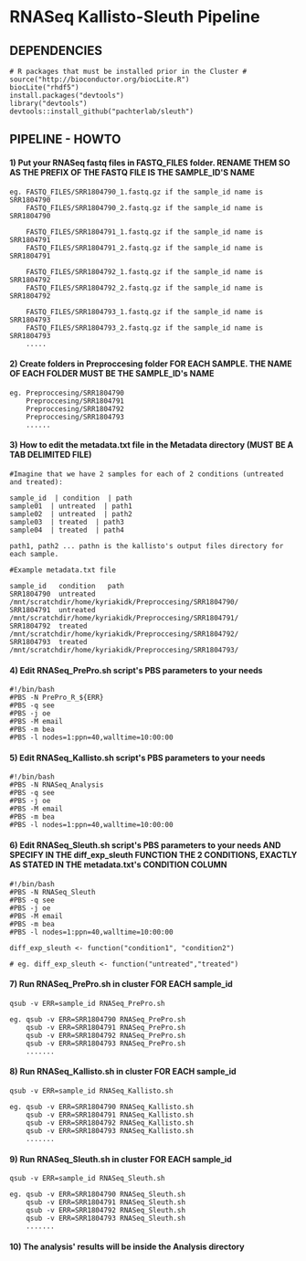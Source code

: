 # RNASeq Kallisto-Sleuth Pipeline

## DEPENDENCIES
```
# R packages that must be installed prior in the Cluster #
source("http://bioconductor.org/biocLite.R")
biocLite("rhdf5")
install.packages("devtools")
library("devtools")
devtools::install_github("pachterlab/sleuth")
```
## PIPELINE - HOWTO
#### 1) Put your RNASeq fastq files in FASTQ_FILES folder. RENAME THEM SO AS THE PREFIX OF THE FASTQ FILE IS THE SAMPLE_ID'S NAME

```
eg. FASTQ_FILES/SRR1804790_1.fastq.gz if the sample_id name is SRR1804790
    FASTQ_FILES/SRR1804790_2.fastq.gz if the sample_id name is SRR1804790

    FASTQ_FILES/SRR1804791_1.fastq.gz if the sample_id name is SRR1804791
    FASTQ_FILES/SRR1804791_2.fastq.gz if the sample_id name is SRR1804791

    FASTQ_FILES/SRR1804792_1.fastq.gz if the sample_id name is SRR1804792
    FASTQ_FILES/SRR1804792_2.fastq.gz if the sample_id name is SRR1804792

    FASTQ_FILES/SRR1804793_1.fastq.gz if the sample_id name is SRR1804793
    FASTQ_FILES/SRR1804793_2.fastq.gz if the sample_id name is SRR1804793
    .....
```

#### 2) Create folders in Preproccesing folder FOR EACH SAMPLE. THE NAME OF EACH FOLDER MUST BE THE SAMPLE_ID's NAME

```
eg. Preproccesing/SRR1804790
    Preproccesing/SRR1804791
    Preproccesing/SRR1804792
    Preproccesing/SRR1804793
    ......
```    

#### 3) How to edit the metadata.txt file in the Metadata directory (MUST BE A TAB DELIMITED FILE)

```
#Imagine that we have 2 samples for each of 2 conditions (untreated and treated):

sample_id  | condition  | path
sample01  | untreated  | path1
sample02  | untreated  | path2
sample03  | treated  | path3
sample04  | treated  | path4

path1, path2 ... pathn is the kallisto's output files directory for each sample.

#Example metadata.txt file

sample_id	condition	path
SRR1804790	untreated   /mnt/scratchdir/home/kyriakidk/Preproccesing/SRR1804790/
SRR1804791	untreated	/mnt/scratchdir/home/kyriakidk/Preproccesing/SRR1804791/
SRR1804792	treated	/mnt/scratchdir/home/kyriakidk/Preproccesing/SRR1804792/
SRR1804793	treated	/mnt/scratchdir/home/kyriakidk/Preproccesing/SRR1804793/
```

#### 4) Edit RNASeq_PrePro.sh script's PBS parameters to your needs
```
#!/bin/bash
#PBS -N PrePro_R_${ERR}
#PBS -q see
#PBS -j oe
#PBS -M email
#PBS -m bea
#PBS -l nodes=1:ppn=40,walltime=10:00:00
```
#### 5) Edit RNASeq_Kallisto.sh script's PBS parameters to your needs
```
#!/bin/bash
#PBS -N RNASeq_Analysis
#PBS -q see
#PBS -j oe
#PBS -M email
#PBS -m bea
#PBS -l nodes=1:ppn=40,walltime=10:00:00
```
#### 6) Edit RNASeq_Sleuth.sh script's PBS parameters to your needs AND SPECIFY IN THE diff_exp_sleuth FUNCTION THE 2 CONDITIONS, EXACTLY AS STATED IN THE metadata.txt's CONDITION COLUMN
```
#!/bin/bash
#PBS -N RNASeq_Sleuth
#PBS -q see
#PBS -j oe
#PBS -M email
#PBS -m bea
#PBS -l nodes=1:ppn=40,walltime=10:00:00

diff_exp_sleuth <- function("condition1", "condition2") 

# eg. diff_exp_sleuth <- function("untreated","treated") 

```
#### 7) Run RNASeq_PrePro.sh in cluster FOR EACH sample_id
```
qsub -v ERR=sample_id RNASeq_PrePro.sh

eg. qsub -v ERR=SRR1804790 RNASeq_PrePro.sh
    qsub -v ERR=SRR1804791 RNASeq_PrePro.sh
    qsub -v ERR=SRR1804792 RNASeq_PrePro.sh
    qsub -v ERR=SRR1804793 RNASeq_PrePro.sh
    .......

```
#### 8) Run RNASeq_Kallisto.sh in cluster FOR EACH sample_id
```
qsub -v ERR=sample_id RNASeq_Kallisto.sh

eg. qsub -v ERR=SRR1804790 RNASeq_Kallisto.sh
    qsub -v ERR=SRR1804791 RNASeq_Kallisto.sh
    qsub -v ERR=SRR1804792 RNASeq_Kallisto.sh
    qsub -v ERR=SRR1804793 RNASeq_Kallisto.sh
    .......

```

#### 9) Run RNASeq_Sleuth.sh in cluster FOR EACH sample_id
```
qsub -v ERR=sample_id RNASeq_Sleuth.sh

eg. qsub -v ERR=SRR1804790 RNASeq_Sleuth.sh
    qsub -v ERR=SRR1804791 RNASeq_Sleuth.sh
    qsub -v ERR=SRR1804792 RNASeq_Sleuth.sh
    qsub -v ERR=SRR1804793 RNASeq_Sleuth.sh
    .......

```
#### 10) The analysis' results will be inside the Analysis directory 

